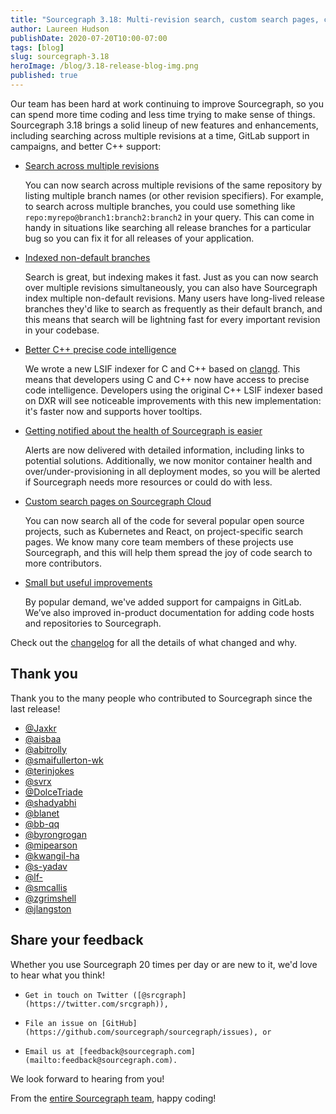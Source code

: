 ```yaml
---
title: "Sourcegraph 3.18: Multi-revision search, custom search pages, campaigns for GitLab, better C++, and more"
author: Laureen Hudson
publishDate: 2020-07-20T10:00-07:00
tags: [blog]
slug: sourcegraph-3.18
heroImage: /blog/3.18-release-blog-img.png
published: true
---
```


Our team has been hard at work continuing to improve Sourcegraph, so you can spend more time coding and less time trying to make sense of things. Sourcegraph 3.18 brings a solid lineup of new features and enhancements, including searching across multiple revisions at a time, GitLab support in campaigns, and better C++ support:

- [Search across multiple revisions](/blog/search-multiple-revisions)

  You can now search across multiple revisions of the same repository by listing multiple branch names (or other revision specifiers). For example, to search across multiple branches, you could use something like `repo:myrepo@branch1:branch2:branch2` in your query. This can come in handy in situations like searching all release branches for a particular bug so you can fix it for all releases of your application.

- [Indexed non-default branches](/blog/indexed-non-default-branches)

  Search is great, but indexing makes it fast. Just as you can now search over multiple revisions simultaneously, you can also have Sourcegraph index multiple non-default revisions. Many users have long-lived release branches they'd like to search as frequently as their default branch, and this means that search will be lightning fast for every important revision in your codebase.

- [Better C++ precise code intelligence](/blog/c-plus-plus-code-intel)

  We wrote a new LSIF indexer for C and C++ based on [clangd](https://clangd.llvm.org). This means that developers using C and C++ now have access to precise code intelligence. Developers using the original C++ LSIF indexer based on DXR will see noticeable improvements with this new implementation: it's faster now and supports hover tooltips.

- [Getting notified about the health of Sourcegraph is easier](/blog/sourcegraph-health-notification)

  Alerts are now delivered with detailed information, including links to potential solutions. Additionally, we now monitor container health and over/under-provisioning in all deployment modes, so you will be alerted if Sourcegraph needs more resources or could do with less.

- [Custom search pages on Sourcegraph Cloud](/blog/custom-search-pages)

  You can now search all of the code for several popular open source projects, such as Kubernetes and React, on project-specific search pages. We know many core team members of these projects use Sourcegraph, and this will help them spread the joy of code search to more contributors.

- [Small but useful improvements](/blog/small-but-useful-improvements)

  By popular demand, we've added support for campaigns in GitLab. We’ve also improved in-product documentation for adding code hosts and repositories to Sourcegraph.

Check out the [changelog](https://sourcegraph.com/github.com/sourcegraph/sourcegraph@master/-/blob/CHANGELOG.md) for all the details of what changed and why.

## Thank you

Thank you to the many people who contributed to Sourcegraph since the last release!

- [@Jaxkr](https://github.com/Jaxkr)
- [@aisbaa](https://github.com/aisbaa)
- [@abitrolly](https://github.com/abitrolly)
- [@smaifullerton-wk](https://github.com/smaifullerton-wk)
- [@terinjokes](https://github.com/terinjokes)
- [@svrx](https://github.com/svrx)
- [@DolceTriade](https://github.com/DolceTriade)
- [@shadyabhi](https://github.com/shadyabhi)
- [@blanet](https://github.com/blanet)
- [@bb-qq](https://github.com/bb-qq)
- [@byrongrogan](https://github.com/byrongrogan)
- [@mipearson](https://github.com/mipearson)
- [@kwangil-ha](https://github.com/kwangil-ha)
- [@s-yadav](https://github.com/s-yadav)
- [@lf-](https://github.com/lf-)
- [@smcallis](https://github.com/smcallis)
- [@zgrimshell](https://github.com/zgrimshell)
- [@jlangston](https://github.com/jlangston)

## Share your feedback

Whether you use Sourcegraph 20 times per day or are new to it, we'd love to hear what you think!

-     Get in touch on Twitter ([@srcgraph](https://twitter.com/srcgraph)),
-     File an issue on [GitHub](https://github.com/sourcegraph/sourcegraph/issues), or
-     Email us at [feedback@sourcegraph.com](mailto:feedback@sourcegraph.com).

We look forward to hearing from you!

From the [entire Sourcegraph team](https://about.sourcegraph.com/handbook/company/team), happy coding!
